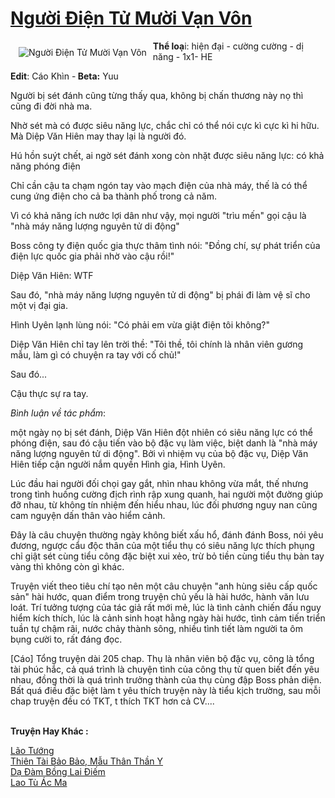 <a href="https://utruyen.com/nguoi-dien-tu-muoi-van-von/24633/" title="Người Điện Tử Mười Vạn Vôn"><h1>Người Điện Tử Mười Vạn Vôn</h1></a><div style="display:table"><img align="right" style="float: left; padding: 10px;" src="https://utruyen.com/images/story/200x260/nguoi-dien-tu-muoi-van-von.jpg" alt="Người Điện Tử Mười Vạn Vôn"><b>Thể loạ</b>i: hiện đại - cường cường - dị năng - 1x1- HE<p></p><b>Edit</b>: Cáo Khìn -<b> Beta:</b> Yuu<p></p>Người bị sét đánh cũng từng thấy qua, không bị chấn thương này nọ thì cũng đi đời nhà ma.<p></p>Nhờ sét mà có được siêu năng lực, chắc chỉ có thể nói cực kì cực kì hi hữu. Mà Diệp Văn Hiên may thay lại là người đó. <p></p>Hú hồn suýt chết, ai ngờ sét đánh xong còn nhặt được siêu năng lực: có khả năng phóng điện<p></p>Chỉ cần cậu ta chạm ngón tay vào mạch điện của nhà máy, thế là có thể cung ứng điện cho cả ba thành phố trong cả năm.<p></p>Vì có khả năng ích nước lợi dân như vậy, mọi người "trìu mến" gọi cậu là "nhà máy năng lượng nguyên tử di động"<p></p>Boss công ty điện quốc gia thực thâm tình nói: "Đồng chí, sự phát triển của điện lực quốc gia phải nhờ vào cậu rồi!"<p></p>Diệp Văn Hiên: WTF<p></p>Sau đó, "nhà máy năng lượng nguyên tử di động" bị phái đi làm vệ sĩ cho một vị đại gia.<p></p>Hình Uyên lạnh lùng nói: "Có phải em vừa giật điện tôi không?"<p></p>Diệp Văn Hiên chỉ tay lên trời thề: "Tôi thề, tôi chính là nhân viên gương mẫu, làm gì có chuyện ra tay với cố chủ!"<p></p>Sau đó...<p></p>Cậu thực sự ra tay.<p></p><i>Bình luận về tác phẩm</i>: <p></p>một ngày nọ bị sét đánh, Diệp Văn Hiên đột nhiên có siêu năng lực có thể phóng điện, sau đó cậu tiến vào bộ đặc vụ làm việc, biệt danh là "nhà máy năng lượng nguyên tử di động". Bởi vì nhiệm vụ của bộ đặc vụ, Diệp Văn Hiên tiếp cận người nắm quyền Hình gia, Hình Uyên.<p></p>Lúc đầu hai người đối chọi gay gắt, nhìn nhau không vừa mắt, thế nhưng trong tình huống cường địch rình rập xung quanh, hai người một đường giúp đỡ nhau, từ không tín nhiệm đến hiểu nhau, lúc đối phương nguy nan cũng cam nguyện dấn thân vào hiểm cảnh.<p></p>Đây là câu chuyện thường ngày không biết xấu hổ, đánh đánh Boss, nói yêu đương, ngược cẩu độc thân của một tiểu thụ có siêu năng lực thích phụng chỉ giật sét cùng tiểu công đặc biệt xui xẻo, trừ bỏ tiền cùng tiểu thụ bàn tay vàng thì không còn gì khác.<p></p>Truyện viết theo tiêu chí tạo nên một câu chuyện "anh hùng siêu cấp quốc sản" hài hước, quan điểm trong truyện chủ yếu là hài hước, hành văn lưu loát. Trí tưởng tượng của tác giả rất mới mẻ, lúc là tình cảnh chiến đấu nguy hiểm kích thích, lúc là cảnh sinh hoạt hằng ngày hài hước, tình cảm tiến triển tuần tự chậm rãi, nước chảy thành sông, nhiều tình tiết làm người ta ôm bụng cười to, rất đáng đọc.<p></p>[Cáo] Tổng truyện dài 205 chap. Thụ là nhân viên bộ đặc vụ, công là tổng tài phúc hắc, cả quá trình là chuyện tình của công thụ từ quen biết đến yêu nhau, đồng thời là quá trình trưởng thành của thụ cùng đập Boss phản diện. Bất quá điều đặc biệt làm t yêu thích truyện này là tiểu kịch trường, sau mỗi chap truyện đều có TKT, t thích TKT hơn cả CV.... </div><p><br><b>Truyện Hay Khác :</b></p><a href="https://utruyen.com/lao-tuong/17691/" alt="Lão Tướng">Lão Tướng</a><br/><a href="https://www.flickr.com/photos/184340401@N07/48818639308/" alt="Thiên Tài Bảo Bảo, Mẫu Thân Thần Y">Thiên Tài Bảo Bảo, Mẫu Thân Thần Y</a><br/><a href="https://github.com/quanluxury/ngontinhhot/tree/master/truyenhay/20339/" alt="Dạ Đàm Bồng Lai Điếm">Dạ Đàm Bồng Lai Điếm</a><br/><a href="https://github.com/quanluxury/truyenhot/tree/master/truyenhay/16205/" alt="Lao Tù Ác Ma">Lao Tù Ác Ma</a><br/>